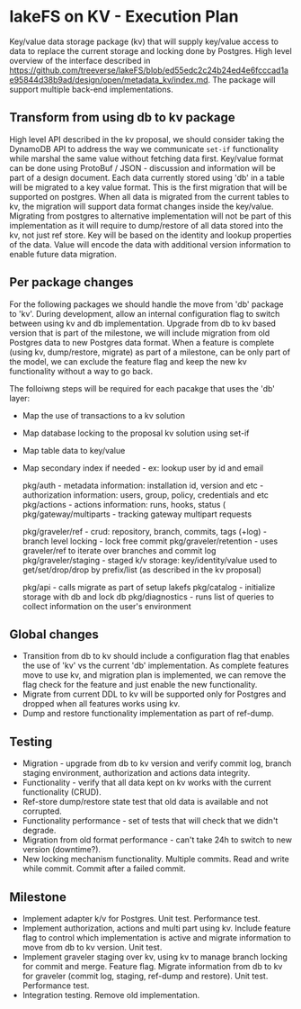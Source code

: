 # lakeFS on KV - Execution Plan

Key/value data storage package (kv) that will supply key/value access to data to replace the current storage and locking done by Postgres.
High level overview of the interface described in https://github.com/treeverse/lakeFS/blob/ed55edc2c24b24ed4e6fcccad1ae95844d38b9ad/design/open/metadata_kv/index.md. The package will support multiple back-end implementations.

## Transform from using db to kv package

High level API described in the kv proposal, we should consider taking the DynamoDB API to address the way we communicate `set-if` functionality while marshal the same value without fetching data first.
Key/value format can be done using ProtoBuf / JSON - discussion and information will be part of a design document.
Each data currently stored using 'db' in a table will be migrated to a key value format. This is the first migration that will be supported on postgres. When all data is migrated from the current tables to kv, the migration will support data format changes inside the key/value.
Migrating from postgres to alternative implementation will not be part of this implementation as it will require to dump/restore of all data stored into the kv, not just ref store.
Key will be based on the identity and lookup properties of the data.
Value will encode the data with additional version information to enable future data migration.

## Per package changes

For the following packages we should handle the move from 'db' package to 'kv'.
During development, allow an internal configuration flag to switch between using kv and db implementation.
Upgrade from db to kv based version that is part of the milestone, we will include migration from old Postgres data to new Postgres data format.
When a feature is complete (using kv, dump/restore, migrate) as part of a milestone, can be only part of the model, we can exclude the feature flag and keep the new kv functionality without a way to go back.

The folloiwng steps will be required for each pacakge that uses the 'db' layer:

- Map the use of transactions to a kv solution
- Map database locking to the proposal kv solution using set-if
- Map table data to key/value
- Map secondary index if needed - ex: lookup user by id and email

    pkg/auth
        - metadata information: installation id, version and etc
        - authorization information: users, group, policy, credentials and etc
    pkg/actions
        - actions information: runs, hooks, status (
    pkg/gateway/multiparts
        - tracking gateway multipart requests

    pkg/graveler/ref
        - crud: repository, branch, commits, tags (+log)
        - branch level locking
        - lock free commit
    pkg/graveler/retention
        - uses graveler/ref to iterate over branches and commit log
    pkg/graveler/staging
        - staged k/v storage: key/identity/value used to get/set/drop/drop by prefix/list (as described in the kv proposal)

    pkg/api
        - calls migrate as part of setup lakefs
    pkg/catalog
        - initialize storage with db and lock db
    pkg/diagnostics
        - runs list of queries to collect information on the user's environment

## Global changes

- Transition from db to kv should include a configuration flag that enables the use of 'kv' vs the current 'db' implementation.
  As complete features move to use kv, and migration plan is implemented, we can remove the flag check for the feature and just enable the new functionality.
- Migrate from current DDL to kv will be supported only for Postgres and dropped when all features works using kv.
- Dump and restore functionality implementation as part of ref-dump.

## Testing

- Migration - upgrade from db to kv version and verify commit log, branch staging environment, authorization and actions data integrity.
- Functionality - verify that all data kept on kv works with the current functionality (CRUD).
- Ref-store dump/restore state test that old data is available and not corrupted.
- Functionality performance - set of tests that will check that we didn't degrade.
- Migration from old format performance - can't take 24h to switch to new version (downtime?).
- New locking mechanism functionality. Multiple commits. Read and write while commit. Commit after a failed commit.

## Milestone

- Implement adapter k/v for Postgres. Unit test. Performance test.
- Implement authorization, actions and multi part using kv. Include feature flag to control which implementation is active and migrate information to move from db to kv version. Unit test.
- Implement graveler staging over kv, using kv to manage branch locking for commit and merge. Feature flag. Migrate information from db to kv for graveler (commit log, staging, ref-dump and restore). Unit test. Performance test.
- Integration testing. Remove old implementation.
